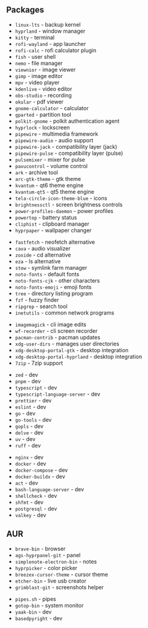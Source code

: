 ## Packages

- `linux-lts` - backup kernel
- `hyprland` - window manager
- `kitty` - terminal
- `rofi-wayland` - app launcher
- `rofi-calc` - rofi calculator plugin
- `fish` - user shell
- `nemo` - file manager
- `viewnior` - image viewer
- `gimp` - image editor
- `mpv` - video player
- `kdenlive` - video editor
- `obs-studio` - recording
- `okular` - pdf viewer
- `gnome-calculator` - calculator
- `gparted` - partition tool
- `polkit-gnome` - polkit authentication agent
- `hyprlock` - lockscreen
- `pipewire` - multimedia framework
- `pipewire-audio` - audio support
- `pipewire-jack` - compatibility layer (jack)
- `pipewire-pulse` - compatibility layer (pulse)
- `pulsemixer` - mixer for pulse
- `pavucontrol` - volume control
- `ark` - archive tool
- `arc-gtk-theme` - gtk theme
- `kvantum` - qt6 theme engine
- `kvantum-qt5` - qt5 theme engine
- `tela-circle-icon-theme-blue` - icons
- `brightnessctl` - screen brightness controls
- `power-profiles-daemon` - power profiles
- `powertop` - battery status
- `cliphist` - clipboard manager
- `hyprpaper` - wallpaper changer
<!-- - `swww` -->
- `fastfetch` - neofetch alternative
- `cava` - audio visualizer
- `zoxide` - cd alternative
- `eza` - ls alternative
- `stow` - symlink farm manager
- `noto-fonts` - default fonts
- `noto-fonts-cjk` - other characters
- `noto-fonts-emoji` - emoji fonts
- `tree` - directory listing program
- `fzf` - fuzzy finder
- `ripgrep` - search tool
- `inetutils` - common network programs
<!-- - `gnu-netcat` -->
- `imagemagick` - cli image edits
- `wf-recorder` - cli screen recorder
- `pacman-contrib` - pacman updates
- `xdg-user-dirs` - manages user directories
- `xdg-desktop-portal-gtk` - desktop integration
- `xdg-desktop-portal-hyprland` - desktop integration
- `7zip` - 7zip support
<!-- - `qt6-multimedia-ffmpeg`, `qt5ct`, `qt6ct` - dev -->
- `zed` - dev
- `pnpm` - dev
- `typescript` - dev
- `typescript-language-server` - dev
- `prettier` - dev
- `eslint` - dev
- `go` - dev
- `go-tools` - dev
- `gopls` - dev
- `delve` - dev
- `uv` - dev
- `ruff` - dev
<!-- - `jdk17-openjdk` `python-pip` `extra-cmake-modules` -->
- `nginx` - dev
- `docker` - dev
- `docker-compose` - dev
- `docker-buildx` - dev
- `act` - dev
- `bash-language-server` - dev
- `shellcheck` - dev
- `shfmt` - dev
- `postgresql` - dev
- `valkey` - dev

## AUR

- `brave-bin` - browser
- `ags-hyprpanel-git` - panel
- `simplenote-electron-bin` - notes
- `hyprpicker` - color picker
- `breezex-cursor-theme` - cursor theme
- `etcher-bin` - live usb creator
- `grimblast-git` - screenshots helper
<!-- - `light` - brightness control -->
- `pipes.sh` - pipes
- `gotop-bin` - system monitor
- `yaak-bin` - dev
- `basedpyright` - dev
<!-- - cmake-format golangci-lint-bin dotenv-linter-bin hadolint-bin swag gofumpt yamllint -->
